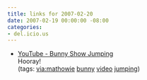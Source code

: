 ```yaml
---
title: links for 2007-02-20
date: 2007-02-19 00:00:00 -08:00
categories:
- del.icio.us
---
```


<ul class="delicious">
	<li>
		<div class="delicious-link"><a href="http://www.youtube.com/watch?v=cNPOdffkkLo">YouTube - Bunny Show Jumping</a></div>
		<div class="delicious-extended">Hooray!</div>
		<div class="delicious-tags">(tags: <a href="http://del.icio.us/torrez/via:mathowie">via:mathowie</a> <a href="http://del.icio.us/torrez/bunny">bunny</a> <a href="http://del.icio.us/torrez/video">video</a> <a href="http://del.icio.us/torrez/jumping">jumping</a>)</div>
	</li>
</ul>
